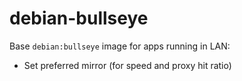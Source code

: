 # debian-bullseye

Base `debian:bullseye` image for apps running in LAN:

- Set preferred mirror (for speed and proxy hit ratio)


